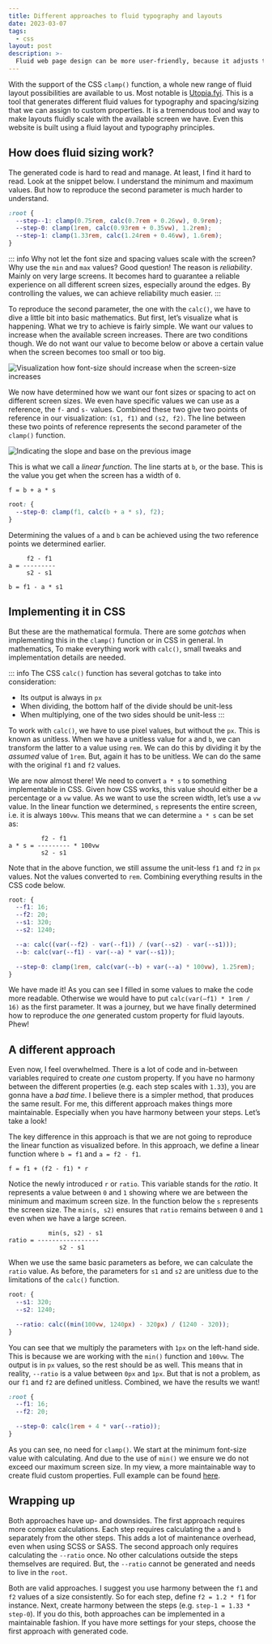 ```yaml
---
title: Different approaches to fluid typography and layouts
date: 2023-03-07
tags:
  - css
layout: post
description: >-
  Fluid web page design can be more user-friendly, because it adjusts to the user's set up. There are several approaches to achieving this.
---
```


With the support of the CSS `clamp()` function, a whole new range of fluid layout possibilities are available to us. Most notable is [Utopia.fyi](https://utopia.fyi). This is a tool that generates different fluid values for typography and spacing/sizing that we can assign to custom properties. It is a tremendous tool and way to make layouts fluidly scale with the available screen we have. Even this website is built using a fluid layout and typography principles.

## How does fluid sizing work?

The generated code is hard to read and manage. At least, I find it hard to read. Look at the snippet below. I understand the minimum and maximum values. But how to reproduce the second parameter is much harder to understand.

```css
:root {
  --step--1: clamp(0.75rem, calc(0.7rem + 0.26vw), 0.9rem);
  --step-0: clamp(1rem, calc(0.93rem + 0.35vw), 1.2rem);
  --step-1: clamp(1.33rem, calc(1.24rem + 0.46vw), 1.6rem);
}
```

::: info
Why not let the font size and spacing values scale with the screen? Why use the `min` and `max` values? Good question! The reason is _reliability_. Mainly on very large screens. It becomes hard to guarantee a reliable experience on all different screen sizes, especially around the edges. By controlling the values, we can achieve reliability much easier.
:::

To reproduce the second parameter, the one with the `calc()`, we have to dive a little bit into basic mathematics. But first, let’s visualize what is happening. What we try to achieve is fairly simple. We want our values to increase when the available screen increases. There are two conditions though. We do not want our value to become below or above a certain value when the screen becomes too small or too big.

![Visualization how font-size should increase when the screen-size increases](/img/fluid-1.png)

We now have determined how we want our font sizes or spacing to act on different screen sizes. We even have specific values we can use as a reference, the `f-` and `s-` values. Combined these two give two points of reference in our visualization: `(s1, f1)` and `(s2, f2)`. The line between these two points of reference represents the second parameter of the `clamp()` function.

![Indicating the slope and base on the previous image](/img/fluid-2.png)

This is what we call a _linear function_. The line starts at `b`, or the base. This is the value you get when the screen has a width of `0`.

```
f = b + a * s
```

```css
root: {
  --step-0: clamp(f1, calc(b + a * s), f2);
}
```

Determining the values of `a` and `b` can be achieved using the two reference points we determined earlier.

```
     f2 - f1
a = ---------
     s2 - s1

b = f1 - a * s1
```

## Implementing it in CSS

But these are the mathematical formula. There are some _gotchas_ when implementing this in the `clamp()` function or in CSS in general. In mathematics, To make everything work with `calc()`, small tweaks and implementation details are needed.

::: info
The CSS `calc()` function has several gotchas to take into consideration:

- Its output is always in `px`
- When dividing, the bottom half of the divide should be unit-less
- When multiplying, one of the two sides should be unit-less
  :::

To work with `calc()`, we have to use pixel values, but without the `px`. This is known as unitless. When we have a unitless value for `a` and `b`, we can transform the latter to a value using `rem`. We can do this by dividing it by the _assumed_ value of `1rem`. But, again it has to be unitless. We can do the same with the original `f1` and `f2` values.

We are now almost there! We need to convert `a * s` to something implementable in CSS. Given how CSS works, this value should either be a percentage or a `vw` value. As we want to use the screen width, let’s use a `vw` value. In the linear function we determined, `s` represents the entire screen, i.e. it is always `100vw`. This means that we can determine `a * s` can be set as:

```
         f2 - f1
a * s = --------- * 100vw
         s2 - s1
```

Note that in the above function, we still assume the unit-less `f1` and `f2` in `px` values. Not the values converted to `rem`. Combining everything results in the CSS code below.

```css
root: {
  --f1: 16;
  --f2: 20;
  --s1: 320;
  --s2: 1240;

  --a: calc((var(--f2) - var(--f1)) / (var(--s2) - var(--s1)));
  --b: calc(var(--f1) - var(--a) * var(--s1));

  --step-0: clamp(1rem, calc(var(--b) + var(--a) * 100vw), 1.25rem);
}
```

We have made it! As you can see I filled in some values to make the code more readable. Otherwise we would have to put `calc(var(—f1) * 1rem / 16)` as the first parameter. It was a journey, but we have finally determined how to reproduce the _one_ generated custom property for fluid layouts. Phew!

## A different approach

Even now, I feel overwhelmed. There is a lot of code and in-between variables required to create _one_ custom property. If you have no harmony between the different properties (e.g. each step scales with `1.33`), you are gonna have a _bad time_. I believe there is a simpler method, that produces the same result. For me, this different approach makes things more maintainable. Especially when you have harmony between your steps. Let’s take a look!

The key difference in this approach is that we are not going to reproduce the linear function as visualized before. In this approach, we define a linear function where `b = f1` and `a = f2 - f1`.

```
f = f1 + (f2 - f1) * r
```

Notice the newly introduced `r` or `ratio`. This variable stands for the _ratio_. It represents a value between `0` and `1` showing where we are between the minimum and maximum screen size. In the function below the `s` represents the screen size. The `min(s, s2)` ensures that `ratio` remains between `0` and `1` even when we have a large screen.

```
	       min(s, s2) - s1
ratio = -----------------
	          s2 - s1
```

When we use the same basic parameters as before, we can calculate the `ratio` value. As before, the parameters for `s1` and `s2` are unitless due to the limitations of the `calc()` function.

```css
root: {
  --s1: 320;
  --s2: 1240;

  --ratio: calc((min(100vw, 1240px) - 320px) / (1240 - 320));
}
```

You can see that we multiply the parameters with `1px` on the left-hand side. This is because we are working with the `min()` function and `100vw`. The output is in `px` values, so the rest should be as well. This means that in reality, `--ratio` is a value between `0px` and `1px`. But that is not a problem, as our `f1` and `f2` are defined unitless. Combined, we have the results we want!

```css
:root {
  --f1: 16;
  --f2: 20;

  --step-0: calc(1rem + 4 * var(--ratio));
}
```

As you can see, no need for `clamp()`. We start at the minimum font-size value with calculating. And due to the use of `min()` we ensure we do not exceed our maximum screen size. In my view, a more maintainable way to create fluid custom properties. Full example can be found [here](https://github.com/vyckes/crinckles.dev/blob/dbd3ec87496d7f313d3f5e8337fd8606c33597f6/src/styles/_base/tokens.css#L29).

## Wrapping up

Both approaches have up- and downsides. The first approach requires more complex calculations. Each step requires calculating the `a` and `b` separately from the other steps. This adds a lot of maintenance overhead, even when using SCSS or SASS. The second approach only requires calculating the `--ratio` once. No other calculations outside the steps themselves are required. But, the `--ratio` cannot be generated and needs to live in the `root`.

Both are valid approaches. I suggest you use harmony between the `f1` and `f2` values of a size consistently. So for each step, define `f2 = 1.2 * f1` for instance. Next, create harmony between the steps (e.g. `step-1 = 1.33 * step-0`). If you do this, both approaches can be implemented in a maintainable fashion. If you have more settings for your steps, choose the first approach with generated code.
